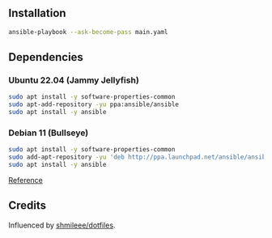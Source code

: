 ## Installation
```bash
ansible-playbook --ask-become-pass main.yaml
```

## Dependencies
### Ubuntu 22.04 (Jammy Jellyfish)
```bash
sudo apt install -y software-properties-common
sudo apt-add-repository -yu ppa:ansible/ansible
sudo apt install -y ansible
```

### Debian 11 (Bullseye)
```bash
sudo apt install -y software-properties-common
sudo add-apt-repository -yu 'deb http://ppa.launchpad.net/ansible/ansible/ubuntu focal main'
sudo apt install -y ansible
```
[Reference](https://docs.ansible.com/ansible/latest/installation_guide/intro_installation.html#installing-ansible-on-debian)


## Credits
Influenced by [shmileee/dotfiles](https://github.com/shmileee/dotfiles).

